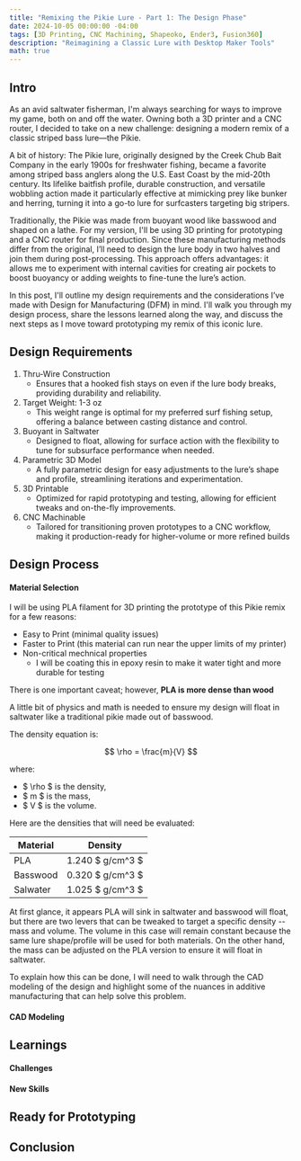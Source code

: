 ```yaml
---
title: "Remixing the Pikie Lure - Part 1: The Design Phase"
date: 2024-10-05 00:00:00 -04:00
tags: [3D Printing, CNC Machining, Shapeoko, Ender3, Fusion360]
description: "Reimagining a Classic Lure with Desktop Maker Tools"
math: true
---
```


## Intro
As an avid saltwater fisherman, I'm always searching for ways to improve my game, both on and off the water. Owning both a 3D printer and a CNC router, I decided to take on a new challenge: designing a modern remix of a classic striped bass lure—the Pikie.

A bit of history: The Pikie lure, originally designed by the Creek Chub Bait Company in the early 1900s for freshwater fishing, became a favorite among striped bass anglers along the U.S. East Coast by the mid-20th century. Its lifelike baitfish profile, durable construction, and versatile wobbling action made it particularly effective at mimicking prey like bunker and herring, turning it into a go-to lure for surfcasters targeting big stripers.

Traditionally, the Pikie was made from buoyant wood like basswood and shaped on a lathe. For my version, I'll be using 3D printing for prototyping and a CNC router for final production. Since these manufacturing methods differ from the original, I’ll need to design the lure body in two halves and join them during post-processing. This approach offers advantages: it allows me to experiment with internal cavities for creating air pockets to boost buoyancy or adding weights to fine-tune the lure’s action.

In this post, I'll outline my design requirements and the considerations I’ve made with Design for Manufacturing (DFM) in mind. I'll walk you through my design process, share the lessons learned along the way, and discuss the next steps as I move toward prototyping my remix of this iconic lure.

## Design Requirements
1. Thru-Wire Construction
   - Ensures that a hooked fish stays on even if the lure body breaks, providing durability and reliability.
2. Target Weight: 1-3 oz
   - This weight range is optimal for my preferred surf fishing setup, offering a balance between casting distance and control.
3. Buoyant in Saltwater
   - Designed to float, allowing for surface action with the flexibility to tune for subsurface performance when needed.
4. Parametric 3D Model
   - A fully parametric design for easy adjustments to the lure’s shape and profile, streamlining iterations and experimentation.
5. 3D Printable
   - Optimized for rapid prototyping and testing, allowing for efficient tweaks and on-the-fly improvements.
6. CNC Machinable
   - Tailored for transitioning proven prototypes to a CNC workflow, making it production-ready for higher-volume or more refined builds

## Design Process
#### Material Selection
I will be using PLA filament for 3D printing the prototype of this Pikie remix for a few reasons:
- Easy to Print (minimal quality issues)
- Faster to Print (this material can run near the upper limits of my printer)
- Non-critical mechnical properties 
  - I will be coating this in epoxy resin to make it water tight and more durable for testing

There is one important caveat; however, **PLA is more dense than wood**

A little bit of physics and math is needed to ensure my design will float in saltwater like a traditional pikie made out of basswood.

The density equation is:

$$
\rho = \frac{m}{V}
$$

where:
- $ \rho $ is the density,
- $ m $ is the mass,
- $ V $ is the volume.

Here are the densities that will need be evaluated:

| Material | Density          |
| -------- | ---------------- |
| PLA      | 1.240 $ g/cm^3 $ |
| Basswood | 0.320 $ g/cm^3 $ |
| Salwater | 1.025 $ g/cm^3 $ |

At first glance, it appears PLA will sink in saltwater and basswood will float, but there are two levers that can be tweaked to target a specific density -- mass and volume. The volume in this case will remain constant because the same lure shape/profile will be used for both materials.  On the other hand, the mass can be adjusted on the PLA version to ensure it will float in saltwater. 

To explain how this can be done, I will need to walk through the CAD modeling of the design and highlight some of the nuances in additive manufacturing that can help solve this problem.

#### CAD Modeling
## Learnings
#### Challenges
#### New Skills
## Ready for Prototyping
<!-- Final Design -->
<!-- Next Post Tease -->
## Conclusion
<!-- encourage comments for feedback/questions
invite engagement - ask if anyone has remixed this or similar -->
